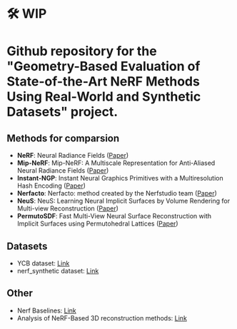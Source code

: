 # 🛠 WIP
# Github repository for the "Geometry-Based Evaluation of State-of-the-Art NeRF Methods Using Real-World and Synthetic Datasets" project. 



## Methods for comparsion
- **NeRF**: Neural Radiance Fields ([Paper](https://arxiv.org/pdf/2003.08934))
- **Mip-NeRF**: Mip-NeRF: A Multiscale Representation for Anti-Aliased Neural Radiance Fields ([Paper](https://arxiv.org/pdf/2103.13415))
- **Instant-NGP**: Instant Neural Graphics Primitives with a Multiresolution Hash Encoding ([Paper](https://arxiv.org/pdf/2201.05989))
- **Nerfacto**: Nerfacto: method created by the Nerfstudio team ([Paper](https://arxiv.org/pdf/2302.04264))
- **NeuS**: NeuS: Learning Neural Implicit Surfaces by Volume Rendering for Multi-view Reconstruction ([Paper](https://arxiv.org/pdf/2106.10689))
- **PermutoSDF**: Fast Multi-View Neural Surface Reconstruction with Implicit Surfaces using Permutohedral Lattices ([Paper](https://arxiv.org/pdf/2211.12562))

## Datasets
- YCB dataset: [Link](http://ycb-benchmarks.s3-website-us-east-1.amazonaws.com/)
- nerf_synthetic dataset: [Link](https://www.kaggle.com/datasets/nguyenhung1903/nerf-synthetic-dataset)

## Other
- Nerf Baselines: [Link](https://nerfbaselines.github.io/)
- Analysis of NeRF-Based 3D reconstruction methods: [Link](https://www.researchgate.net/publication/376484396_A_Critical_Analysis_of_NeRF-Based_3D_Reconstruction)

